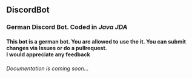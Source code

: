 <h2> DiscordBot</h2>

<h3> German Discord Bot. Coded in <em>Java JDA</em> </h3>  
<h4>  
This bot is a german bot. You are allowed to use the it. You can submit changes via Issues or do a pullrequest.</br>
I would appreciate any feedback
</h4> 
 
<h6> Documentation is coming soon... </h6>

